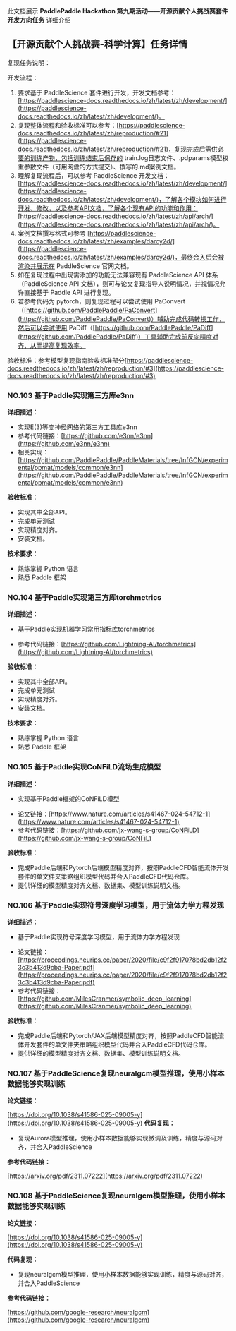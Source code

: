 此文档展示 **PaddlePaddle Hackathon 第九期活动——开源贡献个人挑战赛套件开发方向任务** 详细介绍

## 【开源贡献个人挑战赛-科学计算】任务详情

复现任务说明：

开发流程：

1. 要求基于 PaddleScience 套件进行开发，开发文档参考：[https://paddlescience-docs.readthedocs.io/zh/latest/zh/development/](https://paddlescience-docs.readthedocs.io/zh/latest/zh/development/)。
2. 复现整体流程和验收标准可以参考：[https://paddlescience-docs.readthedocs.io/zh/latest/zh/reproduction/#21](https://paddlescience-docs.readthedocs.io/zh/latest/zh/reproduction/#21)，复现完成后需供必要的训练产物，包括训练结束后保存的 train.log日志文件、.pdparams模型权重参数文件（可用网盘的方式提交）、撰写的.md案例文档。
3. 理解复现流程后，可以参考 PaddleScience 开发文档：[https://paddlescience-docs.readthedocs.io/zh/latest/zh/development/](https://paddlescience-docs.readthedocs.io/zh/latest/zh/development/)，了解各个模块如何进行开发、修改，以及参考API文档，了解各个现有API的功能和作用：[https://paddlescience-docs.readthedocs.io/zh/latest/zh/api/arch/](https://paddlescience-docs.readthedocs.io/zh/latest/zh/api/arch/)。
4. 案例文档撰写格式可参考 [https://paddlescience-docs.readthedocs.io/zh/latest/zh/examples/darcy2d/](https://paddlescience-docs.readthedocs.io/zh/latest/zh/examples/darcy2d/)，最终合入后会被渲染并展示在 PaddleScience 官网文档。
5. 如在复现过程中出现需添加的功能无法兼容现有 PaddleScience API 体系（PaddleScience API 文档﻿），则可与论文复现指导人说明情况，并视情况允许直接基于 Paddle API 进行复现。
6. 若参考代码为 pytorch，则复现过程可以尝试使用 PaConvert（[https://github.com/PaddlePaddle/PaConvert](https://github.com/PaddlePaddle/PaConvert)）辅助完成代码转换工作，然后可以尝试使用 PaDiff（[https://github.com/PaddlePaddle/PaDiff](https://github.com/PaddlePaddle/PaDiff)）工具辅助完成前反向精度对齐，从而提高复现效率。

验收标准：参考模型复现指南验收标准部分[https://paddlescience-docs.readthedocs.io/zh/latest/zh/reproduction/#3](https://paddlescience-docs.readthedocs.io/zh/latest/zh/reproduction/#3)

### NO.103 基于Paddle实现第三方库e3nn

**详细描述：**

- 实现E(3)等变神经网络的第三方工具库e3nn
- 参考代码链接：[https://github.com/e3nn/e3nn](https://github.com/e3nn/e3nn)
- 相关实现：[https://github.com/PaddlePaddle/PaddleMaterials/tree/InfGCN/experimental/ppmat/models/common/e3nn](https://github.com/PaddlePaddle/PaddleMaterials/tree/InfGCN/experimental/ppmat/models/common/e3nn)

**验收标准**：

- 实现其中全部API。
- 完成单元测试
- 实现精度对齐。
- 安装文档。

**技术要求：**

- 熟练掌握 Python 语言
- 熟悉 Paddle 框架

### NO.104 基于Paddle实现第三方库torchmetrics

**详细描述：**

- 基于Paddle实现机器学习常用指标库torchmetrics

* 参考代码链接：[https://github.com/Lightning-AI/torchmetrics](https://github.com/Lightning-AI/torchmetrics)

**验收标准**：

- 实现其中全部API。
- 完成单元测试
- 实现精度对齐。
- 安装文档。

**技术要求：**

- 熟练掌握 Python 语言
- 熟悉 Paddle 框架

### NO.105 基于Paddle实现CoNFiLD流场生成模型

**详细描述：**

- 实现基于Paddle框架的CoNFiLD模型

* 论文链接：[https://www.nature.com/articles/s41467-024-54712-1](https://www.nature.com/articles/s41467-024-54712-1)
* 参考代码链接：[https://github.com/jx-wang-s-group/CoNFiLD](https://github.com/jx-wang-s-group/CoNFiL)

**验收标准**：

- 完成Paddle后端和Pytorch后端模型精度对齐，按照PaddleCFD智能流体开发套件的单文件夹策略组织模型代码并合入PaddleCFD代码仓库。
- 提供详细的模型精度对齐文档、数据集、模型训练说明文档。

### NO.106 基于Paddle实现符号深度学习模型，用于流体力学方程发现

**详细描述：**

- 基于Paddle实现符号深度学习模型，用于流体力学方程发现

* 论文链接：[https://proceedings.neurips.cc/paper/2020/file/c9f2f917078bd2db12f23c3b413d9cba-Paper.pdf](https://proceedings.neurips.cc/paper/2020/file/c9f2f917078bd2db12f23c3b413d9cba-Paper.pdf)
* 参考代码链接：[https://github.com/MilesCranmer/symbolic_deep_learning](https://github.com/MilesCranmer/symbolic_deep_learning)

**验收标准**：

- 完成Paddle后端和Pytorch/JAX后端模型精度对齐，按照PaddleCFD智能流体开发套件的单文件夹策略组织模型代码并合入PaddleCFD代码仓库。
- 提供详细的模型精度对齐文档、数据集、模型训练说明文档。

### NO.107 基于PaddleScience复现neuralgcm模型推理，使用小样本数据能够实现训练

**论文链接：**

[https://doi.org/10.1038/s41586-025-09005-y](https://doi.org/10.1038/s41586-025-09005-y)
**代码复现：**

- 复现Aurora模型推理，使用小样本数据能够实现微调及训练，精度与源码对齐，并合入PaddleScience

**参考代码链接：**

[https://arxiv.org/pdf/2311.07222](https://arxiv.org/pdf/2311.07222)

### NO.108 基于PaddleScience复现neuralgcm模型推理，使用小样本数据能够实现训练

**论文链接：**

[https://doi.org/10.1038/s41586-025-09005-y](https://doi.org/10.1038/s41586-025-09005-y)

**代码复现：**

- 复现neuralgcm模型推理，使用小样本数据能够实现训练，精度与源码对齐，并合入PaddleScience

**参考代码链接：**

[https://github.com/google-research/neuralgcm](https://github.com/google-research/neuralgcm)
